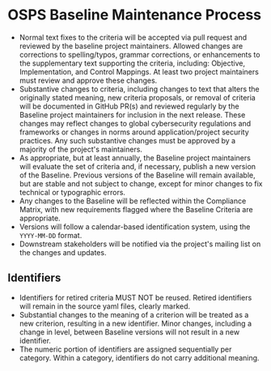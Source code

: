 # OSPS Baseline Maintenance Process

* Normal text fixes to the criteria will be accepted via pull request and reviewed by the baseline project maintainers.
Allowed changes are corrections to spelling/typos, grammar corrections, or enhancements to the supplementary text supporting the criteria, including: Objective, Implementation, and Control Mappings.
At least two project maintainers must review and approve these changes.
* Substantive changes to criteria, including changes to text that alters the originally stated meaning, new criteria proposals, or removal of criteria will be documented in GitHub PR(s) and reviewed regularly by the Baseline project maintainers for inclusion in the next release.
These changes may reflect changes to global cybersecurity regulations and frameworks or changes in norms around application/project security practices.
Any such substantive changes must be approved by a majority of the project's maintainers.
* As appropriate, but at least annually, the Baseline project maintainers will evaluate the set of criteria and, if necessary, publish a new version of the Baseline.
Previous versions of the Baseline will remain available, but are stable and not subject to change, except for minor changes to fix technical or typographic errors.
* Any changes to the Baseline will be reflected within the Compliance Matrix, with new requirements flagged where the Baseline Criteria are appropriate.
* Versions will follow a calendar-based identification system, using the `YYYY-MM-DD` format.
* Downstream stakeholders will be notified via the project's mailing list on the changes and updates.

## Identifiers

* Identifiers for retired criteria MUST NOT be reused.
Retired identifiers will remain in the source yaml files, clearly marked.
* Substantial changes to the meaning of a criterion will be treated as a new criterion, resulting in a new identifier.
Minor changes, including a change in level, between Baseline versions will not result in a new identifier.
* The numeric portion of identifiers are assigned sequentially per category.
Within a category, identifiers do not carry additional meaning.
